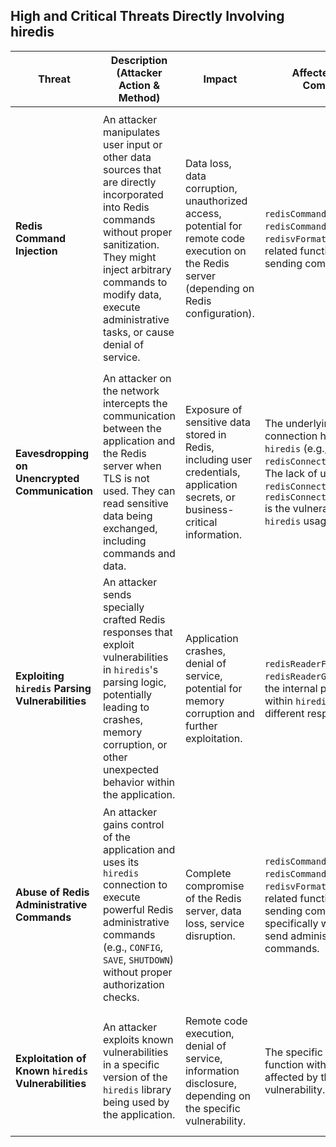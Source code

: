 
## High and Critical Threats Directly Involving hiredis

| Threat | Description (Attacker Action & Method) | Impact | Affected hiredis Component | Risk Severity | Mitigation Strategies |
|---|---|---|---|---|---|
| **Redis Command Injection** | An attacker manipulates user input or other data sources that are directly incorporated into Redis commands without proper sanitization. They might inject arbitrary commands to modify data, execute administrative tasks, or cause denial of service. | Data loss, data corruption, unauthorized access, potential for remote code execution on the Redis server (depending on Redis configuration). | `redisCommand`, `redisCommandArgv`, `redisvFormatCommand`, and related functions used for sending commands. | **Critical** | - **Use parameterized commands:** Utilize `redisCommand` with format specifiers (e.g., `redisCommand(c, "SET %s %s", key, value)`) to prevent injection. <br> - **Strict input validation and sanitization:** Validate and sanitize all user-provided input before including it in Redis commands. <br> - **Principle of least privilege:** Ensure the Redis user the application connects with has only the necessary permissions. Avoid granting access to dangerous commands like `FLUSHALL` or `CONFIG` unless absolutely necessary. |
| **Eavesdropping on Unencrypted Communication** | An attacker on the network intercepts the communication between the application and the Redis server when TLS is not used. They can read sensitive data being exchanged, including commands and data. | Exposure of sensitive data stored in Redis, including user credentials, application secrets, or business-critical information. | The underlying socket connection handled by `hiredis` (e.g., `redisConnect`, `redisConnectWithTimeout`). The lack of using `redisConnectTLS` or `redisConnectTLSWithTimeout` is the vulnerability in the `hiredis` usage. | **High** | - **Enable TLS encryption:** Configure both the Redis server and the `hiredis` client to use TLS for secure communication. This involves using `redisConnectTLS` or `redisConnectTLSWithTimeout`. <br> - **Secure network infrastructure:** Ensure the network between the application and Redis is properly secured. |
| **Exploiting `hiredis` Parsing Vulnerabilities** | An attacker sends specially crafted Redis responses that exploit vulnerabilities in `hiredis`'s parsing logic, potentially leading to crashes, memory corruption, or other unexpected behavior within the application. | Application crashes, denial of service, potential for memory corruption and further exploitation. | `redisReaderFeed`, `redisReaderGetReply`, and the internal parsing logic within `hiredis` that handles different response types. | **High** (if exploitable for code execution) to **Critical** (for severe memory corruption or RCE). | - **Keep `hiredis` updated:** Regularly update to the latest version of `hiredis` to benefit from bug fixes and security patches. <br> - **Consider using a more robust parsing library (if feasible and necessary for extreme security):** While `hiredis` is generally well-regarded, explore alternative Redis clients with different parsing implementations if facing high-risk scenarios. |
| **Abuse of Redis Administrative Commands** | An attacker gains control of the application and uses its `hiredis` connection to execute powerful Redis administrative commands (e.g., `CONFIG`, `SAVE`, `SHUTDOWN`) without proper authorization checks. | Complete compromise of the Redis server, data loss, service disruption. | `redisCommand`, `redisCommandArgv`, `redisvFormatCommand`, and related functions used for sending commands, specifically when used to send administrative commands. | **Critical** | - **Principle of least privilege:** The Redis user the application connects with should have minimal necessary permissions. Avoid granting access to administrative commands unless absolutely required. <br> - **Application-level authorization:** Implement robust authorization checks within the application to control which users or roles can trigger Redis commands, especially administrative ones. |
| **Exploitation of Known `hiredis` Vulnerabilities** | An attacker exploits known vulnerabilities in a specific version of the `hiredis` library being used by the application. | Remote code execution, denial of service, information disclosure, depending on the specific vulnerability. | The specific module or function within `hiredis` affected by the vulnerability. | **Critical** to **High** (depending on the vulnerability). | - **Keep `hiredis` updated:** Regularly update to the latest stable version of `hiredis`. <br> - **Monitor security advisories:** Subscribe to security mailing lists and monitor for announcements regarding `hiredis` vulnerabilities. |